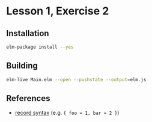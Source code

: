 # Lesson 1, Exercise 2

## Installation

```bash
elm-package install --yes
```

## Building

```bash
elm-live Main.elm --open --pushstate --output=elm.js
```

## References

* [record syntax](http://elm-lang.org/docs/syntax#records) (e.g. `{ foo = 1, bar = 2 }`)
